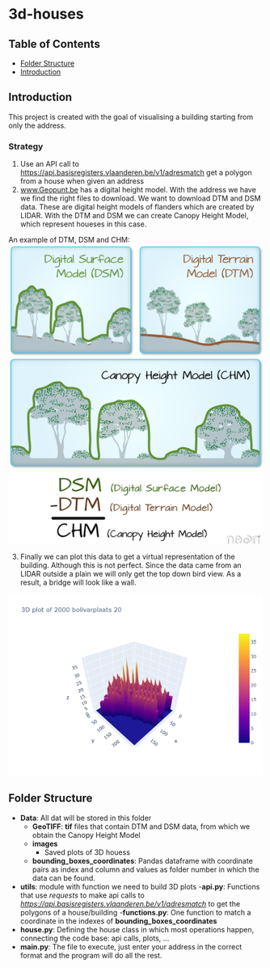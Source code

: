 # 3d-houses

## Table of Contents

- [Folder Structure](#folder-structure)
- [Introduction](#introduction)





## Introduction

This project is created with the goal of visualising a building starting from only the address.
### Strategy
1. Use an API call to https://api.basisregisters.vlaanderen.be/v1/adresmatch 
get a polygon from a house when given an address
2. www.Geopunt.be has a digital height model. With the address we have we find the right files to download.
We want to download DTM and DSM data. These are digital height models of flanders which are created by LIDAR.
With the DTM and DSM we can create Canopy Height Model, which represent houeses in this case.

An example of DTM, DSM and CHM:
![Image](data/images/chm.png)

3. Finally we can plot this data to get a virtual representation of the building. Although this is not perfect. 
Since the data came from an LIDAR outside a plain we will only get the top down bird view.
As a result, a bridge will look like a wall.


![Image](data/images/2000_bolivarplaats_20(0).png)






## Folder Structure

- **Data**: All dat will be stored in this folder
    - **GeoTIFF**: **tif** files that contain DTM and DSM data, from which we obtain the Canopy Height Model
    - **images**
        - Saved plots of 3D houess
    - **bounding_boxes_coordinates**: Pandas dataframe with coordinate pairs as index and column 
    and values as folder number in which the data can be found.
- **utils**: module with function we need to build 3D plots
    -**api.py**: Functions that use *requests* to make api calls to *https://api.basisregisters.vlaanderen.be/v1/adresmatch*
    to get the polygons of a house/building
    -**functions.py**: One function to match a coordinate in the indexes of **bounding_boxes_coordinates**
- **house.py**: Defining the house class in which most operations happen, connecting the code base: api calls, plots, ...
- **main.py**: The file to execute, just enter your address in the correct format and the program will do all the rest.

